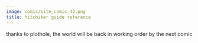 ```yaml
---
image: comic/site_comic_42.png
title: hitchiker guide reference
---
```

thanks to plothole, the world will be back in working order by the next comic
